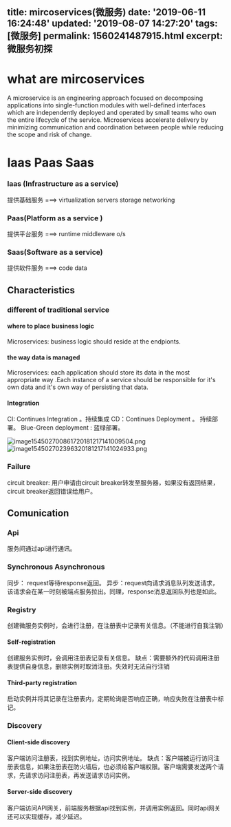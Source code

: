 title: mircoservices(微服务)
date: '2019-06-11 16:24:48'
updated: '2019-08-07 14:27:20'
tags: [微服务]
permalink: 1560241487915.html
excerpt: 微服务初探
---
# what are mircoservices
A microservice is an engineering approach focused on decomposing applications into single-function modules with well-defined interfaces which are independently deployed and operated by small teams who own the entire lifecycle of the service. Microservices accelerate delivery by minimizing communication and coordination between people while reducing the scope and risk of change. 

# Iaas Paas Saas 


### Iaas (Infrastructure as a service)

 提供基础服务
===> virtualization servers storage networking 


### Paas(Platform as a service )

提供平台服务
===> runtime middleware o/s



### Saas(Software as a service)
 提供软件服务
===> code data

## Characteristics 

### different of traditional service

#### where to place business logic

Microservices: business logic should reside at the endpionts.

#### the way data is managed 

Microservices: each application should store its data in the most appropriate way .Each instance of a service should be responsible  for it's own data and it's own way of persisting that data.

#### Integration

CI: Continues Integration 。持续集成
CD：Continues Deployment 。 持续部署。
Blue-Green deployment : 蓝绿部署。

![image154502700861720181217141009504.png](https://img.hacpai.com/file/2019/06/image154502700861720181217141009504-e96a45e5.png)
![image154502702396320181217141024933.png](https://img.hacpai.com/file/2019/06/image154502702396320181217141024933-097bc3a7.png)


### Failure

circuit breaker: 用户申请由circuit breaker转发至服务器，如果没有返回结果，circuit breaker返回错误给用户。
 
## Comunication 

### Api

服务间通过api进行通讯。

### Synchronous Asynchronous 

同步： request等待response返回。
异步：request向请求消息队列发送请求，该请求会在某一时刻被端点服务拉出。同理，response消息返回队列也是如此。

### Registry

创建微服务实例时，会进行注册，在注册表中记录有关信息。（不能进行自我注销）

#### Self-registration

创建服务实例时，会调用注册表记录有关信息。 缺点：需要额外的代码调用注册表提供自身信息，删除实例时取消注册。失效时无法自行注销

#### Third-party registration
启动实例并将其记录在注册表内，定期轮询是否响应正确，响应失败在注册表中标记。

### Discovery

#### Client-side discovery

客户端访问注册表，找到实例地址，访问实例地址。
缺点：客户端被运行访问注册表信息，如果注册表在防火墙后，也必须给客户端权限。客户端需要发送两个请求，先请求访问注册表，再发送请求访问实例。

#### Server-side discovery
客户端访问API网关，前端服务根据api找到实例，并调用实例返回。同时api网关还可以实现缓存，减少延迟。